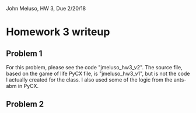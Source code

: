 John Meluso, HW 3, Due 2/20/18

# Homework 3 writeup

## Problem 1
For this problem, please see the code "jmeluso_hw3_v2". The source file, based on the game of life PyCX file, is "jmeluso_hw3_v1", but is not the code I actually created for the class. I also used some of the logic from the ants-abm in PyCX.



## Problem 2

